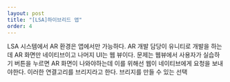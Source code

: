 ```yaml
---
layout: post
title: "[LSA]하이브리드 앱"
order: 4
---
```


LSA 시스템에서 AR 환경은 앱에서만 가능하다. AR 개발 담당이 유니티로 개발을 하는데 AR 화면만 네이티브이고 나머지 UI는 웹 뷰이다. 문제는 웹뷰에서 사용자가 실습하기 버튼을 누르면 AR 화면이 나와야하는데 이를 위해선 웹이 네이티브에게 요청을 보내야한다. 이러한 연결고리를 브리지라고 한다. 브리지를 만들 수 있는 선택